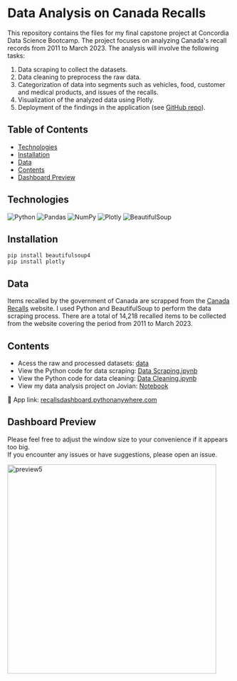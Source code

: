 # Data Analysis on Canada Recalls

This repository contains the files for my final capstone project at Concordia Data Science Bootcamp. The project focuses on analyzing Canada's recall records from 2011 to March 2023. The analysis will involve the following tasks:

1. Data scraping to collect the datasets.
2. Data cleaning to preprocess the raw data.
3. Categorization of data into segments such as vehicles, food, customer and medical products, and issues of the recalls.
4. Visualization of the analyzed data using Plotly.
5. Deployment of the findings in the application (see [GitHub repo](https://github.com/chanronnie/canada-recalls-app)).


## Table of Contents

* [Technologies](#technologies)
* [Installation](#installation)
* [Data](#data)
* [Contents](#contents)
* [Dashboard Preview](#dashboard-preview)


## Technologies
![Python](https://img.shields.io/badge/python-3670A0?style=for-the-badge&logo=python&logoColor=ffdd54) ![Pandas](https://img.shields.io/badge/pandas-%23150458.svg?style=for-the-badge&logo=pandas&logoColor=white) ![NumPy](https://img.shields.io/badge/numpy-%23013243.svg?style=for-the-badge&logo=numpy&logoColor=white) ![Plotly](https://img.shields.io/badge/Plotly-%233F4F75.svg?style=for-the-badge&logo=plotly&logoColor=white)
![BeautifulSoup](https://img.shields.io/badge/BeautifulSoup-grey?style=for-the-badge)

## Installation
```
pip install beautifulsoup4
pip install plotly
```
## Data
Items recalled by the government of Canada are scrapped from the [Canada Recalls](https://recalls-rappels.canada.ca/en/search/site) website. I used Python and BeautifulSoup to perform the data scraping process.
There are a total of 14,218 recalled items to be collected from the website covering the period from 2011 to March 2023.


## Contents
* Acess the raw and processed datasets: [data](/data) 
* View the Python code for data scraping: [Data Scraping.ipynb](Data%20Scraping.ipynb)
* View the Python code for data cleaning: [Data Cleaning.ipynb](Data%Cleaning.ipynb)
* View my data analysis project on Jovian: [Notebook](https://jovian.com/ronniekkc/canada-recalls-data-analysis)

📍 App link: [recallsdashboard.pythonanywhere.com](https://recallsdashboard.pythonanywhere.com/)

## Dashboard Preview
Please feel free to adjust the window size to your convenience if it appears too big.</br>
If you encounter any issues or have suggestions, please open an issue.

<img width="469" alt="preview5" src="https://github.com/chanronnie/CanadaRecalls_CapstoneProject/assets/121308347/4c3a8e54-7294-43b9-9a64-fade3b5c353e">

